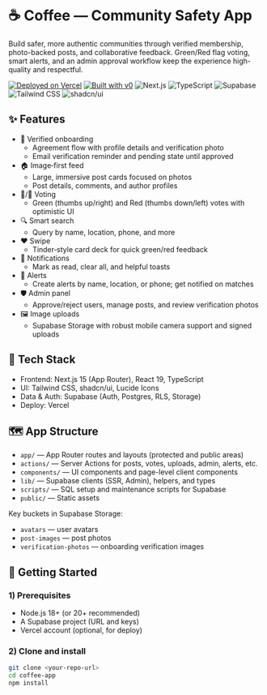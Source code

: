 # ☕ Coffee — Community Safety App

Build safer, more authentic communities through verified membership, photo-backed posts, and collaborative feedback. Green/Red flag voting, smart alerts, and an admin approval workflow keep the experience high-quality and respectful.

[![Deployed on Vercel](https://img.shields.io/badge/Deployed%20on-Vercel-black?style=for-the-badge&logo=vercel)](https://vercel.com/noahs-projects-63042d26/v0-app-with-community-safety)
[![Built with v0](https://img.shields.io/badge/Built%20with-v0.dev-black?style=for-the-badge)](https://v0.dev/chat/projects/yGkLLA8yPPL)
![Next.js](https://img.shields.io/badge/Next.js-15-000000?logo=nextdotjs&logoColor=white)
![TypeScript](https://img.shields.io/badge/TypeScript-5-3178C6?logo=typescript&logoColor=white)
![Supabase](https://img.shields.io/badge/Supabase-Edge%20Postgres-3ECF8E?logo=supabase&logoColor=white)
![Tailwind CSS](https://img.shields.io/badge/Tailwind-3-38B2AC?logo=tailwindcss&logoColor=white)
![shadcn/ui](https://img.shields.io/badge/shadcn/ui-Components-000000)

## ✨ Features

- 🔐 Verified onboarding
  - Agreement flow with profile details and verification photo
  - Email verification reminder and pending state until approved
- 🏠 Image‑first feed
  - Large, immersive post cards focused on photos
  - Post details, comments, and author profiles
- 💚/🚩 Voting
  - Green (thumbs up/right) and Red (thumbs down/left) votes with optimistic UI
- 🔍 Smart search
  - Query by name, location, phone, and more
- ❤️ Swipe
  - Tinder‑style card deck for quick green/red feedback
- 🔔 Notifications
  - Mark as read, clear all, and helpful toasts
- 🚨 Alerts
  - Create alerts by name, location, or phone; get notified on matches
- 🛡️ Admin panel
  - Approve/reject users, manage posts, and review verification photos
- 🖼️ Image uploads
  - Supabase Storage with robust mobile camera support and signed uploads

## 🧱 Tech Stack

- Frontend: Next.js 15 (App Router), React 19, TypeScript
- UI: Tailwind CSS, shadcn/ui, Lucide Icons
- Data & Auth: Supabase (Auth, Postgres, RLS, Storage)
- Deploy: Vercel

## 🗺️ App Structure

- `app/` — App Router routes and layouts (protected and public areas)
- `actions/` — Server Actions for posts, votes, uploads, admin, alerts, etc.
- `components/` — UI components and page-level client components
- `lib/` — Supabase clients (SSR, Admin), helpers, and types
- `scripts/` — SQL setup and maintenance scripts for Supabase
- `public/` — Static assets

Key buckets in Supabase Storage:
- `avatars` — user avatars
- `post-images` — post photos
- `verification-photos` — onboarding verification images

## 🚀 Getting Started

### 1) Prerequisites

- Node.js 18+ (or 20+ recommended)
- A Supabase project (URL and keys)
- Vercel account (optional, for deploy)

### 2) Clone and install

```bash
git clone <your-repo-url>
cd coffee-app
npm install
